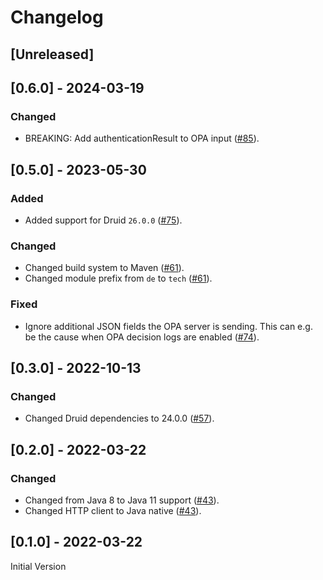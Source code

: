# Changelog

## [Unreleased]

## [0.6.0] - 2024-03-19

### Changed

- BREAKING: Add authenticationResult to OPA input ([#85]).

[#85]: https://github.com/stackabletech/druid-opa-authorizer/pull/85

## [0.5.0] - 2023-05-30

### Added

- Added support for Druid `26.0.0` ([#75]).

### Changed

- Changed build system to Maven ([#61]).
- Changed module prefix from `de` to `tech` ([#61]).

### Fixed

- Ignore additional JSON fields the OPA server is sending. This can e.g. be the cause when OPA decision logs are enabled ([#74]).

[#61]: https://github.com/stackabletech/druid-opa-authorizer/pull/61
[#74]: https://github.com/stackabletech/druid-opa-authorizer/pull/74
[#75]: https://github.com/stackabletech/druid-opa-authorizer/pull/75

## [0.3.0] - 2022-10-13

### Changed

- Changed Druid dependencies to 24.0.0 ([#57]).

[#57]: https://github.com/stackabletech/druid-opa-authorizer/pull/57

## [0.2.0] - 2022-03-22

### Changed

- Changed from Java 8 to Java 11 support ([#43]).
- Changed HTTP client to Java native ([#43]).

[#43]: https://github.com/stackabletech/druid-opa-authorizer/pull/43

## [0.1.0] - 2022-03-22

Initial Version
